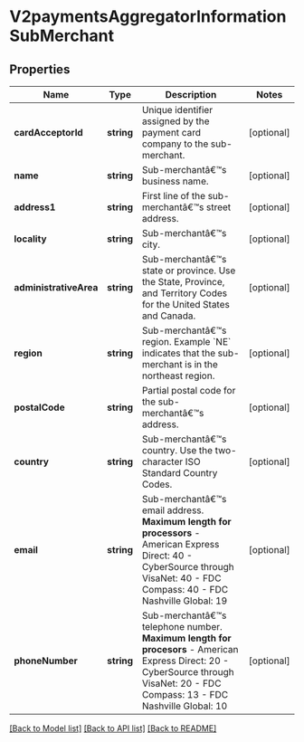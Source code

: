 # V2paymentsAggregatorInformationSubMerchant

## Properties
Name | Type | Description | Notes
------------ | ------------- | ------------- | -------------
**cardAcceptorId** | **string** | Unique identifier assigned by the payment card company to the sub-merchant. | [optional] 
**name** | **string** | Sub-merchantâ€™s business name. | [optional] 
**address1** | **string** | First line of the sub-merchantâ€™s street address. | [optional] 
**locality** | **string** | Sub-merchantâ€™s city. | [optional] 
**administrativeArea** | **string** | Sub-merchantâ€™s state or province. Use the State, Province, and Territory Codes for the United States and Canada. | [optional] 
**region** | **string** | Sub-merchantâ€™s region. Example &#x60;NE&#x60; indicates that the sub-merchant is in the northeast region. | [optional] 
**postalCode** | **string** | Partial postal code for the sub-merchantâ€™s address. | [optional] 
**country** | **string** | Sub-merchantâ€™s country. Use the two-character ISO Standard Country Codes. | [optional] 
**email** | **string** | Sub-merchantâ€™s email address.  **Maximum length for processors**   - American Express Direct: 40  - CyberSource through VisaNet: 40  - FDC Compass: 40  - FDC Nashville Global: 19 | [optional] 
**phoneNumber** | **string** | Sub-merchantâ€™s telephone number.  **Maximum length for procesors**   - American Express Direct: 20  - CyberSource through VisaNet: 20  - FDC Compass: 13  - FDC Nashville Global: 10 | [optional] 

[[Back to Model list]](../README.md#documentation-for-models) [[Back to API list]](../README.md#documentation-for-api-endpoints) [[Back to README]](../README.md)


